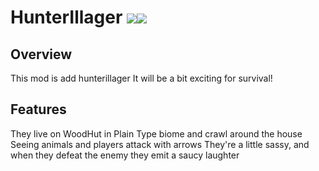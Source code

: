# HunterIllager [![](http://cf.way2muchnoise.eu/versions/hunterillager.svg)](https://www.curseforge.com/minecraft/mc-mods/hunterillager)[![](http://cf.way2muchnoise.eu/short_hunterillager_downloads.svg)](https://www.curseforge.com/minecraft/mc-mods/hunterillager/files)

## Overview
This mod is add hunterillager
It will be a bit exciting for survival!

## Features
They live on WoodHut in Plain Type biome and crawl around the house
Seeing animals and players attack with arrows
They're a little sassy, and when they defeat the enemy they emit a saucy laughter
